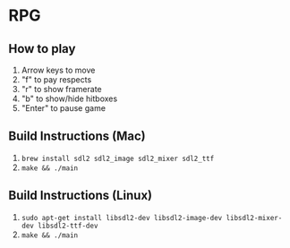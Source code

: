 # RPG

## How to play
1. Arrow keys to move
2. "f" to pay respects
3. "r" to show framerate
4. "b" to show/hide hitboxes
5. "Enter" to pause game

## Build Instructions (Mac)

1. `brew install sdl2 sdl2_image sdl2_mixer sdl2_ttf`
2. `make && ./main`

## Build Instructions (Linux)

1. `sudo apt-get install libsdl2-dev libsdl2-image-dev libsdl2-mixer-dev libsdl2-ttf-dev`
2. `make && ./main`
